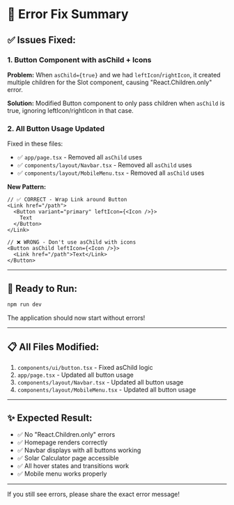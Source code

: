 # 🔧 Error Fix Summary

## ✅ Issues Fixed:

### 1. **Button Component with asChild + Icons**
**Problem:** When `asChild={true}` and we had `leftIcon`/`rightIcon`, it created multiple children for the Slot component, causing "React.Children.only" error.

**Solution:** Modified Button component to only pass children when `asChild` is true, ignoring leftIcon/rightIcon in that case.

### 2. **All Button Usage Updated**
Fixed in these files:
- ✅ `app/page.tsx` - Removed all `asChild` uses
- ✅ `components/layout/Navbar.tsx` - Removed all `asChild` uses  
- ✅ `components/layout/MobileMenu.tsx` - Removed all `asChild` uses

**New Pattern:**
```tsx
// ✅ CORRECT - Wrap Link around Button
<Link href="/path">
  <Button variant="primary" leftIcon={<Icon />}>
    Text
  </Button>
</Link>

// ❌ WRONG - Don't use asChild with icons
<Button asChild leftIcon={<Icon />}>
  <Link href="/path">Text</Link>
</Button>
```

---

## 🚀 Ready to Run:

```bash
npm run dev
```

The application should now start without errors!

---

## 📋 All Files Modified:

1. `components/ui/button.tsx` - Fixed asChild logic
2. `app/page.tsx` - Updated all button usage
3. `components/layout/Navbar.tsx` - Updated all button usage
4. `components/layout/MobileMenu.tsx` - Updated all button usage

---

## ✨ Expected Result:

- ✅ No "React.Children.only" errors
- ✅ Homepage renders correctly
- ✅ Navbar displays with all buttons working
- ✅ Solar Calculator page accessible
- ✅ All hover states and transitions work
- ✅ Mobile menu works properly

---

If you still see errors, please share the exact error message!
